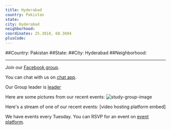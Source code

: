 ```yaml
---
title: Hyderabad
country: Pakistan
state: 
city: Hyderabad
neighborhood: 
coordinates: 25.3818, 68.3694
plusCode:
---
```


##Country: Pakistan
##State: 
##City: Hyderabad
##Neighborhood: 
*****
Join our [Facebook group](https://www.facebook.com/groups/free.code.camp.hyderabad.pk).

You can chat with us on [chat app]().

Our Group leader is [leader]()

Here are some pictures from our recent events:
![study-group-image]()

Here's a stream of one of our recent events:
[video hosting platform embed]

We have events every Tuesday. You can RSVP for an event on [event platform]().
